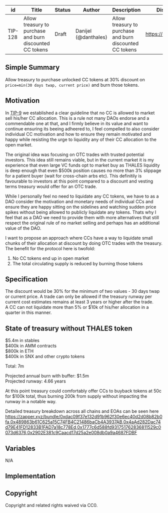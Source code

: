| id | Title | Status | Author | Description | Discussions to | Created |
| ----------- | ----------- | ----------- | ----------- | ----------- | ----------- | ----------- |
| TIP-128| Allow treasury to purchase and burn discounted CC tokens | Draft | Danijel (@danthales) | Allow treasury to purchase and burn discounted CC tokens | https://discord.gg/thales | 2023-2-17

## Simple Summary

Allow treasury to purchase unlocked CC tokens at 30% discount on `price=min(30 days twap, current price)` and burn those tokens.

## Motivation

In [TIP-9](https://github.com/thales-markets/thales-improvement-proposals/blob/main/TIPs/TIP-9.md) we established a clear guideline that no CC is allowed to market sell his/her CC allocation. 
This is a rule not many DAOs endorse and a commendable one at that, and I firmly believe in its value and want to continue ensuring its beeing adheered to, I feel compelled to also consider individual CC motivation and how to ensure they remain motivated and happy while resisting the urge to liquidity any of their CC allocation to the open market. 

The original idea was focusing on OTC trades with trusted potential investors. This idea still remains viable, but in the current market it is my experience that even large VC funds opt to market buy as THALES liquidity is deep enough that even $500k position causes no more than 3% slippage for a patient buyer (wait for cross-chain arbs etc). This definitily is favourable to investors at this point compared to a discount and vesting terms treasury would offer for an OTC trade.

While I personally feel no need to liquidate any CC tokens, we have to as a DAO consider the motivation and monetary needs of individual CCs and ensure they are happy sitting on the sidelines and watching sudden price spikes without being allowed to publicly liquidate any tokens. Thats why I feel that as a DAO we need to provide them with more alternatives that still respect the original rule of no market selling and perhaps has an additional value of the DAO.   

I want to propose an approach where CCs have a way to liquidate small chunks of their allocation at discount by doing OTC trades with the treasury. The benefit for the protocol here is twofold:  
1. No CC tokens end up in open market  
2. The total circulating supply is reduced by burning those tokens  

## Specification

The discount would be 30% for the minimum of two values - 30 days twap or current price. 
A trade can only be allowed if the treasury runway per current cost estimates remains at least 3 years or higher after the trade.  
A CC can not liquidate more than 5% or $10k of his/her allocation in a quarter in this manner.

## State of treasury  without THALES token

$5.4m in stables  
$400k in AMM contracts   
$800k in ETH  
$400k in SNX and other crypto tokens  

Total:   7m  

Projected annual burn with buffer: $1.5m  
Projected runway: 4.66 years  

At this point treasury could comfortably offer CCs to buyback tokens at 50c for $100k total, thus burning 200k from supply without impacting the runway in a notable way.  

Detailed treasury breakdown across all chains and EOAs can be seen here https://zapper.xyz/bundle/0xdac09f37e132d91b962f30e6ec40d2d08b82b0fa,0x489863b61C625a15C74FB4C21486baCb4A3937AB,0x4aAd282Dac74d79E41FD12833B1FAD7a18c778Ed,0x1777c6d588fd931751762836811529c0073d6376,0x2902E381c9Caacd17d25a2e008db0a9a4687FDBF
## Variables

N/A

## Implementation


## Copyright
Copyright and related rights waived via CC0. 
